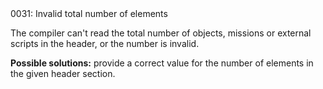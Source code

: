 <!doctype html>
<html lang="es">
<head>
	<title>Mensajes de Error</title>
	<meta charset="utf-8">
	<meta http-equiv="X-UA-Compatible" content="IE=edge">
	<meta name="viewport" content="width=device-width, initial-scale=1">
	<link rel="stylesheet" type="text/css" href="../../../style/style.css">
</head>
<body>
0031: Invalid total number of elements

The compiler can't read the total number of objects, missions or external scripts in the header, or the number is invalid.

**Possible solutions:** provide a correct value for the number of elements in the given header section.

<script src="../../../js/main.min.js"></script>